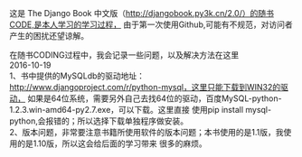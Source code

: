 这是 The Django Book 中文版（http://djangobook.py3k.cn/2.0/）的随书CODE,是本人学习的学习过程，
由于第一次使用Github,可能有不规范，对访问者产生的困扰还望谅解。<br>

在随书CODING过程中，我会记录一些问题，以及解决方法在这里<br>
2016-10-19 <br>
1、书中提供的MySQLdb的驱动地址：http://www.djangoproject.com/r/python-mysql，这里只能下载到WIN32的驱动，
如果是64位系统，需要另外自己去找64位的驱动，百度MySQL-python-1.2.3.win-amd64-py2.7.exe，可以下载。这里直接
使用pip install mysql-python,会报错的；所以选择下载单独程序做安装。<br>
2、版本问题，非常要注意书籍所使用软件的版本问题；本书使用的是1.1版，我使用的是1.10版，所以这会给后面的学习带来
很多的麻烦。